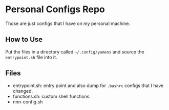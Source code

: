 # Personal Configs Repo

Those are just configs that I have on my personal machine.

## How to Use

Put the files in a directory called `~/.config/yamens` and source the `entrypoint.sh` file into it.

## Files

* entrypoint.sh: entry point and also dump for `.bashrc` configs that I have changed.
* functions.sh: custom shell functions.
* nnn-config.sh
